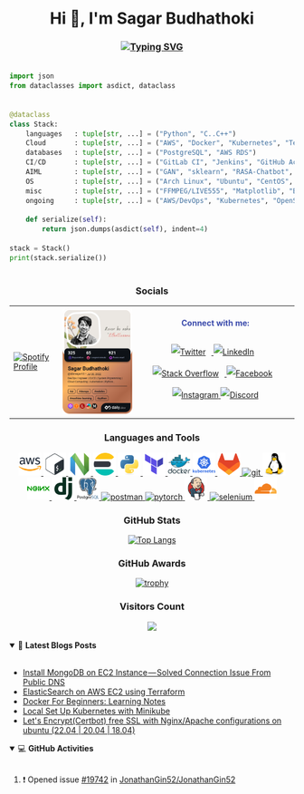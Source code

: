<h1 align="center">Hi 👋, I'm Sagar Budhathoki</h1>
<!-- <h3 align="center">A passionate & hardworking DevOps/Python Engineer and AI/ML enthusiast</h3> -->

<h3 align="center"> <a href="https://git.io/typing-svg"><img src="https://readme-typing-svg.budhathokisagar.com.np?font=Press+Start+2P&size=18&duration=2000&pause=1500&color=2299F7&center=true&vCenter=true&random=true&width=500&lines=DevOps%2FDevSecOps%2FSysOps;Software+Developer;AI%2FML+Enthusiast;Web3+Enthusiast" alt="Typing SVG" /></a> </h3>

```python
​
import json
from dataclasses import asdict, dataclass


@dataclass
class Stack:
    languages   : tuple[str, ...] = ("Python", "C..C++")
    Cloud       : tuple[str, ...] = ("AWS", "Docker", "Kubernetes", "Terraform", "AWS-CDK(python)")
    databases   : tuple[str, ...] = ("PostgreSQL", "AWS RDS")
    CI/CD       : tuple[str, ...] = ("GitLab CI", "Jenkins", "GitHub Actions", "AWS CodePipelines")
    AIML        : tuple[str, ...] = ("GAN", "sklearn", "RASA-Chatbot", "Model Development" )
    OS          : tuple[str, ...] = ("Arch Linux", "Ubuntu", "CentOS", "Manjaro", "Windows", "MacOS") 
    misc        : tuple[str, ...] = ("FFMPEG/LIVE555", "Matplotlib", "BS4", "Socket.IO", "Selenium", "Scrapy")
    ongoing     : tuple[str, ...] = ("AWS/DevOps", "Kubernetes", "OpenShift Dev. SandBox", "Pulumi", "Cloud Native", "GO Language")

    def serialize(self):
        return json.dumps(asdict(self), indent=4)

stack = Stack()
print(stack.serialize())
​
```
<h3 align="center">Socials</h3>

<table style="border: none; border-collapse: collapse;" align="center">
  <tr>
    <td style="border: none;">
      <a href="https://spotify-github-profile.kittinanx.com/api/view.svg?uid=qzb6mxppi1qt8o50cgkrbyw4v&redirect=true">
        <img src="https://spotify-github-profile.kittinanx.com/api/view.svg?uid=qzb6mxppi1qt8o50cgkrbyw4v&cover_image=true&theme=default&show_offline=true&background_color=121212&interchange=true&bar_color_cover=true" width="300" alt="Spotify Profile"/>
      </a>
    </td>
    <td style="border: none;">
      <a href="https://app.daily.dev/sbmagar13">
        <img src="https://github.com/sbmagar13/sbmagar13/blob/main/devcard.png" width="300" alt="Sagar Budhathoki's Dev Card"/>
      </a>
    </td>
    <td style="border: none;">
      <h4 align="center" style="color: #3949ab; padding-bottom: 10px;">Connect with me:</h4>
      <p align="center" style="line-height: 2;">
        <a href="https://twitter.com/s_agarm_agar" target="blank">
          <img style="margin-right: 10px; margin-bottom: 10px;" src="https://cdn.jsdelivr.net/npm/simple-icons@3.0.1/icons/twitter.svg" alt="Twitter" height="30" width="40" />
        </a>
        <a href="https://linkedin.com/in/sbmagar13" target="blank">
          <img style="margin-right: 10px; margin-bottom: 10px;" src="https://cdn.jsdelivr.net/npm/simple-icons@3.0.1/icons/linkedin.svg" alt="LinkedIn" height="30" width="40" />
        </a>
        <a href="https://stackoverflow.com/users/10819100" target="blank">
          <img style="margin-right: 10px; margin-bottom: 10px;" src="https://cdn.jsdelivr.net/npm/simple-icons@3.0.1/icons/stackoverflow.svg" alt="Stack Overflow" height="30" width="40" />
        </a>
        <a href="https://facebook.com/sbmagar13" target="blank">
          <img style="margin-right: 10px; margin-bottom: 10px;" src="https://cdn.jsdelivr.net/npm/simple-icons@3.0.1/icons/facebook.svg" alt="Facebook" height="30" width="40" />
        </a>
        <a href="https://instagram.com/sbmagar13" target="blank">
          <img style="margin-bottom: 10px;" src="https://cdn.jsdelivr.net/npm/simple-icons@3.0.1/icons/instagram.svg" alt="Instagram" height="30" width="40" />
        </a>
          <a href="https://discord.com/users/sbmagar13" target="blank">
          <img style="margin-bottom: 10px;" src="https://cdn.jsdelivr.net/npm/simple-icons@3.0.1/icons/discord.svg" alt="Discord" height="30" width="40" />
        </a>
      </p>
    </td>
  </tr>
</table>

<h3 align="center">Languages and Tools</h3>
<p align="center"> <a href="https://aws.amazon.com" target="_blank"> <img src="https://raw.githubusercontent.com/devicons/devicon/master/icons/amazonwebservices/amazonwebservices-original-wordmark.svg" alt="aws" width="40" height="40"/> </a>
<a href="https://www.gnu.org/software/bash/" target="_blank"> <img src="https://raw.githubusercontent.com/devicons/devicon/master/icons/bash/bash-original.svg" alt="django" width="40" height="40"/> </a>
<a href="https://neovim.io/" target="_blank"> <img src="https://raw.githubusercontent.com/devicons/devicon/master/icons/neovim/neovim-original.svg" alt="neovim" width="40" height="40"/> </a>
<a href="https://www.elastic.co/elastic-stack" target="_blank"> <img src="https://raw.githubusercontent.com/devicons/devicon/master/icons/elasticsearch/elasticsearch-original.svg" alt="elastic-stack" width="40" height="40"/> </a>
<a href="https://www.python.org" target="_blank"> <img src="https://raw.githubusercontent.com/devicons/devicon/master/icons/python/python-original.svg" alt="python" width="40" height="40"/> </a> 
<a href="https://www.terraform.io" target="_blank"> <img src="https://github.com/devicons/devicon/raw/master/icons/terraform/terraform-original.svg" alt="terraform" width="40" height="40"/> </a>   
<a href="https://www.docker.com/" target="_blank"> <img src="https://raw.githubusercontent.com/devicons/devicon/master/icons/docker/docker-original-wordmark.svg" alt="docker" width="40" height="40"/> </a> 
<a href="https://www.kubernetes.io/" target="_blank"> <img src="https://raw.githubusercontent.com/devicons/devicon/master/icons/kubernetes/kubernetes-plain-wordmark.svg" alt="kubernetes" width="40" height="40"/> </a>
<a href="https://www.gitlab.com/" target="_blank"> <img src="https://github.com/devicons/devicon/raw/master/icons/gitlab/gitlab-original.svg" alt="gitlab" width="40" height="40"/> </a>
<a href="https://git-scm.com/" target="_blank"> <img src="https://www.vectorlogo.zone/logos/git-scm/git-scm-icon.svg" alt="git" width="40" height="40"/> </a> <a href="https://www.linux.org/" target="_blank"> <img src="https://raw.githubusercontent.com/devicons/devicon/master/icons/linux/linux-original.svg" alt="linux" width="40" height="40"/> </a><a href="https://www.nginx.com" target="_blank"> <img src="https://raw.githubusercontent.com/devicons/devicon/master/icons/nginx/nginx-original.svg" alt="nginx" width="40" height="40"/> </a> 
<a href="https://www.djangoproject.com/" target="_blank"> <img src="https://raw.githubusercontent.com/devicons/devicon/master/icons/django/django-plain.svg" alt="django" width="40" height="40"/> </a>
<a href="https://www.postgresql.org" target="_blank"> <img src="https://raw.githubusercontent.com/devicons/devicon/master/icons/postgresql/postgresql-original-wordmark.svg" alt="postgresql" width="40" height="40"/> </a> <a href="https://postman.com" target="_blank"> <img src="https://www.vectorlogo.zone/logos/getpostman/getpostman-icon.svg" alt="postman" width="40" height="40"/> </a><a href="https://pytorch.org/" target="_blank"> <img src="https://www.vectorlogo.zone/logos/pytorch/pytorch-icon.svg" alt="pytorch" width="40" height="40"/> </a> <a href="https://www.jenkins.io/" target="_blank"> <img src="https://raw.githubusercontent.com/devicons/devicon/master/icons/jenkins/jenkins-original.svg" alt="jenkins" width="40" height="40"/> </a> 
<a href="https://www.selenium.dev" target="_blank"> <img src="https://raw.githubusercontent.com/detain/svg-logos/780f25886640cef088af994181646db2f6b1a3f8/svg/selenium-logo.svg" alt="selenium" width="40" height="40"/> </a>
<a href="https://www.cloudflare.com" target="_blank"> <img src="https://raw.githubusercontent.com/devicons/devicon/master/icons/cloudflare/cloudflare-original.svg" alt="nginx" width="40" height="40"/> </a>
</p>

<div align="center">

<h3>GitHub Stats</h3>

[![Top Langs](https://github-readme-stats.vercel.app/api/top-langs/?username=sbmagar13&layout=compact)](https://github.com/sbmagar13/github-readme-stats)

</div>

<div align="center">
<h3 align="center">GitHub Awards</h3>

[![trophy](https://github-profile-trophy.vercel.app/?username=sbmagar13&column=7)](https://github.com/ryo-ma/github-profile-trophy)

</div>

<h3 align="center">Visitors Count</h3>
<p align="center"> 
  <img src="https://profile-counter.glitch.me/sbmagar13/count.svg" />
</p>

<!-- markdownlint-disable MD033 -->

<details open>
    <summary>&#128240 <b>Latest Blogs Posts</b></summary><br/>

<!-- BLOG-POST-LIST:START -->
- [Install MongoDB on EC2 Instance — Solved Connection Issue From Public DNS](https://blog.budhathokisagar.com.np/install-mongodb-on-ec2-instance-solved-connection-issue-from-public-dns)
- [ElasticSearch on AWS EC2 using Terraform](https://blog.budhathokisagar.com.np/elasticsearch-on-aws-ec2-using-terraform)
- [Docker For Beginners: Learning Notes](https://blog.budhathokisagar.com.np/docker-for-beginners-cheatsheet)
- [Local Set Up Kubernetes with Minikube](https://blog.budhathokisagar.com.np/local-set-up-kubernetes-with-minikube)
- [Let&#39;s Encrypt&lpar;Certbot&rpar; free SSL with Nginx/Apache configurations on ubuntu &lpar;22.04 | 20.04 | 18.04&rpar;](https://blog.budhathokisagar.com.np/letsfree-ssl-with-nginx-apache-on-ubuntu)
<!-- BLOG-POST-LIST:END -->

</details>

<details open>
    <summary>&#128187 <b>GitHub Activities</b></summary><br/>

<!--START_SECTION:activity-->
1. ❗ Opened issue [#19742](https://github.com/JonathanGin52/JonathanGin52/issues/19742) in [JonathanGin52/JonathanGin52](https://github.com/JonathanGin52/JonathanGin52)
<!--END_SECTION:activity-->

</details>


